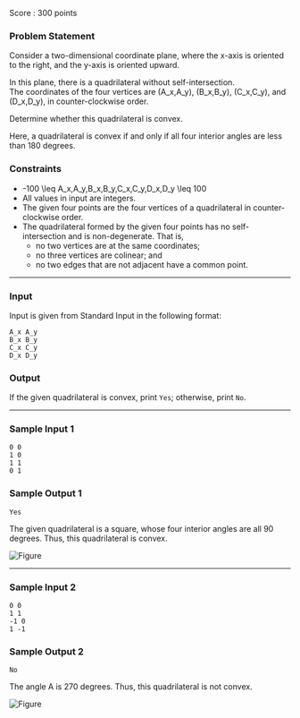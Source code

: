 Score : 300 points

### Problem Statement

Consider a two-dimensional coordinate plane, where the x-axis is oriented to the right, and the y-axis is oriented upward.

In this plane, there is a quadrilateral without self-intersection.  
The coordinates of the four vertices are (A\_x,A\_y), (B\_x,B\_y), (C\_x,C\_y), and (D\_x,D\_y), in counter-clockwise order.

Determine whether this quadrilateral is convex.

Here, a quadrilateral is convex if and only if all four interior angles are less than 180 degrees.

### Constraints

* -100 \leq A\_x,A\_y,B\_x,B\_y,C\_x,C\_y,D\_x,D\_y \leq 100
* All values in input are integers.
* The given four points are the four vertices of a quadrilateral in counter-clockwise order.
* The quadrilateral formed by the given four points has no self-intersection and is non-degenerate. That is,
  + no two vertices are at the same coordinates;
  + no three vertices are colinear; and
  + no two edges that are not adjacent have a common point.

---

### Input

Input is given from Standard Input in the following format:

```
A_x A_y
B_x B_y
C_x C_y
D_x D_y
```

### Output

If the given quadrilateral is convex, print `Yes`; otherwise, print `No`.

---

### Sample Input 1

```
0 0
1 0
1 1
0 1
```

### Sample Output 1

```
Yes
```

The given quadrilateral is a square, whose four interior angles are all 90 degrees. Thus, this quadrilateral is convex.

![Figure](https://img.atcoder.jp/abc266/cda66d9b9f4291781d1ce47f59f29ab0.png)

---

### Sample Input 2

```
0 0
1 1
-1 0
1 -1
```

### Sample Output 2

```
No
```

The angle A is 270 degrees. Thus, this quadrilateral is not convex.

![Figure](https://img.atcoder.jp/abc266/2927f9f67e2cb7c35aeab05269b6fcc2.png)
